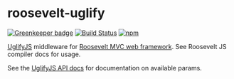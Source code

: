 roosevelt-uglify
===

[![Greenkeeper badge](https://badges.greenkeeper.io/rooseveltframework/roosevelt-uglify.svg)](https://greenkeeper.io/)
[![Build Status](https://travis-ci.org/rooseveltframework/roosevelt-uglify.svg?branch=master)](https://travis-ci.org/rooseveltframework/roosevelt-uglify) [![npm](https://img.shields.io/npm/v/roosevelt-uglify.svg)](https://www.npmjs.com/package/roosevelt-uglify)

[UglifyJS](https://github.com/mishoo/UglifyJS2) middleware for [Roosevelt MVC web framework](https://github.com/rooseveltframework/roosevelt). See Roosevelt JS compiler docs for usage.

See the [UglifyJS API docs](https://github.com/mishoo/UglifyJS2#api-reference) for documentation on available params.
